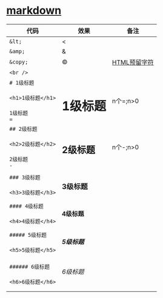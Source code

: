 # [markdown](https://daringfireball.net/projects/markdown/syntax)
|代码|效果|备注
|---|---|---
|`&lt;`|&lt;
|`&amp;`|&amp;
|`&copy;`|&copy;|[HTML预留字符](https://www.w3school.com.cn/charsets/ref_html_8859.asp)
|`<br />`|<br />
|`# 1级标题`<br><br>`<h1>1级标题</h1>`<br><br>`1级标题`<br>`=`|<h1>1级标题</h1>|n个=;n>0
|`## 2级标题`<br><br>`<h2>2级标题</h2>`<br><br>`2级标题`<br>`-`|<h2>2级标题</h2>|n个-;n>0
|`### 3级标题`<br><br>`<h3>3级标题</h3>`|<h3>3级标题</h3>
|`#### 4级标题`<br><br>`<h4>4级标题</h4>`|<h4>4级标题</h4>
|`##### 5级标题`<br><br>`<h5>5级标题</h5>`|<h5>5级标题</h5>
|`###### 6级标题`<br><br>`<h6>6级标题</h6>`|<h6>6级标题</h6>
